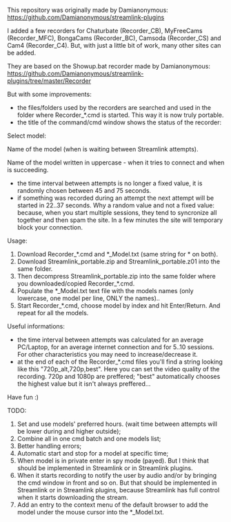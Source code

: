This repository was originally made by Damianonymous:
https://github.com/Damianonymous/streamlink-plugins

I added a few recorders for Chaturbate (Recorder_CB), MyFreeCams (Recorder_MFC), BongaCams (Recorder_BC), Camsoda (Recorder_CS) and Cam4 (Recorder_C4).
But, with just a little bit of work, many other sites can be added.

They are based on the Showup.bat recorder made by Damianonymous:
https://github.com/Damianonymous/streamlink-plugins/tree/master/Recorder

But with some improvements:
- the files/folders used by the recorders are searched and used in the folder where Recorder_\*.cmd is started. 
This way it is now truly portable.
- the title of the command/cmd window shows the status of the recorder:

Select model:

Name of the model (when is waiting between Streamlink attempts).

Name of the model written in uppercase - when it tries to connect and when is succeeding.
- the time interval between attempts is no longer a fixed value, it is randomly chosen between 45 and 75 seconds.
- if something was recorded during an attempt the next attempt will be started in 22..37 seconds.
Why a random value and not a fixed value: because, when you start multiple sessions, they tend to syncronize all together and then spam the site.
In a few minutes the site will temporary block your connection.

Usage:

1. Download Recorder_\*.cmd and \*\_Model.txt (same string for \* on both).
2. Download Streamlink_portable.zip and Streamlink_portable.z01 into the same folder.
3. Then decompress Streamlink_portable.zip into the same folder where you downloaded/copied Recorder_*.cmd.
4. Populate the \*\_Model.txt text file with the models names (only lowercase, one model per line, ONLY the names)..
5. Start Recorder_\*.cmd, choose model by index and hit Enter/Return. And repeat for all the models.

Useful informations:
- the time interval between attempts was calculated for an average PC/Laptop, for an average internet connection and for 5..10 sessions.
For other characteristics you may need to increase/decrease it.
- at the end of each of the Recorder_\*.cmd files you'll find a string looking like this "720p_alt,720p,best". Here you can set the video quality of the recording. 720p and 1080p are preffered; "best" automatically chooses the highest value but it isn't always preffered...

Have fun :)

TODO:
1. Set and use models' preferred hours. (wait time between attempts will be lower during and higher outside);
2. Combine all in one cmd batch and one models list;
3. Better handling errors;
4. Automatic start and stop for a model at specific time;
5. When model is in private enter in spy mode (payed).  But I think that should be implemented in Streamlink or in Streamlink plugins.
6. When it starts recording to notify the user by audio and/or by bringing the cmd window in front and so on. But that should be implemented in Streamlink or in Streamlink plugins, because Streamlink has full control when it starts downloading the stream.
7. Add an entry to the context menu of the default browser to add the model under the mouse cursor into the *_Model.txt.

